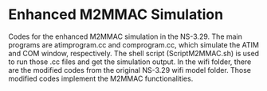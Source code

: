 # Enhanced M2MMAC Simulation

Codes for the enhanced M2MMAC simulation in the NS-3.29. The main programs are atimprogram.cc and comprogram.cc, which simulate the ATIM and COM window, respectively. The shell script (ScriptM2MMAC.sh) is used to run those .cc files and get the simulation output. In the wifi folder, there are the modified codes from the original NS-3.29 wifi model folder. Those modified codes implement the M2MMAC functionalities.
